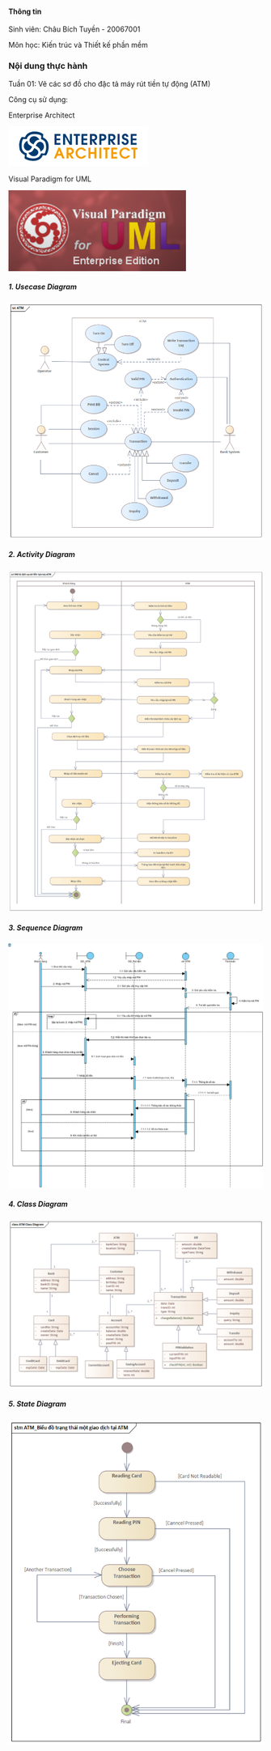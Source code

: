 #### Thông tin

Sinh viên: Châu Bích Tuyền - 20067001

Môn học: Kiến trúc và Thiết kế phần mềm

### Nội dung thực hành

Tuần 01: Vẽ các sơ đồ cho đặc tả máy rút tiền tự động (ATM)

Công cụ sử dụng:

Enterprise Architect

![img.png](ImageDiagrams/EALogo.png)

Visual Paradigm for UML

![img.png](ImageDiagrams/VPForUMLLogo.png)

##### 1. Usecase Diagram

![img.png](ImageDiagrams/ATM_UseCase.png)

##### 2. Activity Diagram

![img.png](ImageDiagrams/ATM_ActivityDiagram.png)

##### 3. Sequence Diagram

![img.jpg](ImageDiagrams/ATM_Sequence.jpg)

##### 4. Class Diagram

![img.png](ImageDiagrams/ATM_ClassDiagram.png)

##### 5. State Diagram

![img.png](ImageDiagrams/ATM_StateDiagram.png)
